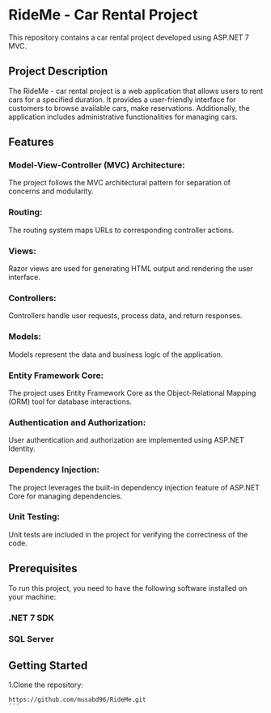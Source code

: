 # RideMe - Car Rental Project
This repository contains a car rental project developed using ASP.NET 7 MVC.

## Project Description
The RideMe - car rental project is a web application that allows users to rent cars for a specified duration. 
It provides a user-friendly interface for customers to browse available cars, make reservations. 
Additionally, the application includes administrative functionalities 
for managing cars.

## Features
### Model-View-Controller (MVC) Architecture: 
The project follows the MVC architectural pattern for separation of concerns and modularity.
### Routing: 
The routing system maps URLs to corresponding controller actions.
### Views: 
Razor views are used for generating HTML output and rendering the user interface.
### Controllers: 
Controllers handle user requests, process data, and return responses.
### Models: 
Models represent the data and business logic of the application.
### Entity Framework Core: 
The project uses Entity Framework Core as the Object-Relational Mapping (ORM) tool for database interactions.
### Authentication and Authorization: 
User authentication and authorization are implemented using ASP.NET Identity.
### Dependency Injection: 
The project leverages the built-in dependency injection feature of ASP.NET Core for managing dependencies.
### Unit Testing: 
Unit tests are included in the project for verifying the correctness of the code.

## Prerequisites
To run this project, you need to have the following software installed on your machine:
### .NET 7 SDK
### SQL Server

## Getting Started
1.Clone the repository:
```
https://github.com/musabd96/RideMe.git
´´´
